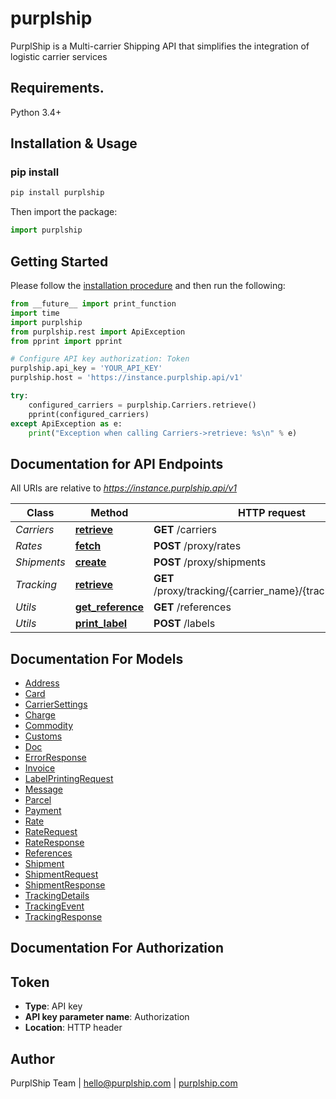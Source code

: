 # purplship
PurplShip is a Multi-carrier Shipping API that simplifies the integration of logistic carrier services

## Requirements.

Python 3.4+

## Installation & Usage
### pip install

```sh
pip install purplship
```

Then import the package:
```python
import purplship 
```

## Getting Started

Please follow the [installation procedure](#installation--usage) and then run the following:

```python
from __future__ import print_function
import time
import purplship
from purplship.rest import ApiException
from pprint import pprint

# Configure API key authorization: Token
purplship.api_key = 'YOUR_API_KEY'
purplship.host = 'https://instance.purplship.api/v1'

try:
    configured_carriers = purplship.Carriers.retrieve()
    pprint(configured_carriers)
except ApiException as e:
    print("Exception when calling Carriers->retrieve: %s\n" % e)

```

## Documentation for API Endpoints

All URIs are relative to *https://instance.purplship.api/v1*

Class | Method | HTTP request | Description
------------ | ------------- | ------------- | -------------
*Carriers* | [**retrieve**](docs/Carriers.md#retrieve) | **GET** /carriers | 
*Rates* | [**fetch**](docs/Rates.md#fetch) | **POST** /proxy/rates | 
*Shipments* | [**create**](docs/Shipments.md#create) | **POST** /proxy/shipments | 
*Tracking* | [**retrieve**](docs/Tracking.md#retrieve) | **GET** /proxy/tracking/{carrier_name}/{tracking_number} | 
*Utils* | [**get_reference**](docs/Utils.md#get_reference) | **GET** /references | 
*Utils* | [**print_label**](docs/Utils.md#print_label) | **POST** /labels | 


## Documentation For Models

 - [Address](docs/Address.md)
 - [Card](docs/Card.md)
 - [CarrierSettings](docs/CarrierSettings.md)
 - [Charge](docs/Charge.md)
 - [Commodity](docs/Commodity.md)
 - [Customs](docs/Customs.md)
 - [Doc](docs/Doc.md)
 - [ErrorResponse](docs/ErrorResponse.md)
 - [Invoice](docs/Invoice.md)
 - [LabelPrintingRequest](docs/LabelPrintingRequest.md)
 - [Message](docs/Message.md)
 - [Parcel](docs/Parcel.md)
 - [Payment](docs/Payment.md)
 - [Rate](docs/Rate.md)
 - [RateRequest](docs/RateRequest.md)
 - [RateResponse](docs/RateResponse.md)
 - [References](docs/References.md)
 - [Shipment](docs/Shipment.md)
 - [ShipmentRequest](docs/ShipmentRequest.md)
 - [ShipmentResponse](docs/ShipmentResponse.md)
 - [TrackingDetails](docs/TrackingDetails.md)
 - [TrackingEvent](docs/TrackingEvent.md)
 - [TrackingResponse](docs/TrackingResponse.md)


## Documentation For Authorization


## Token

- **Type**: API key
- **API key parameter name**: Authorization
- **Location**: HTTP header


## Author

PurplShip Team | hello@purplship.com | [purplship.com](https://purplship.com)
